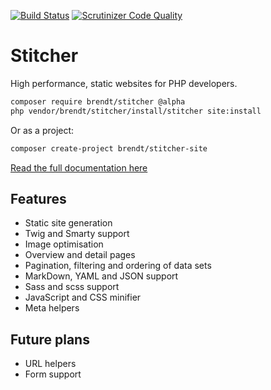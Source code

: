 [![Build Status](https://scrutinizer-ci.com/g/brendt/stitcher/badges/build.png?b=master)](https://scrutinizer-ci.com/g/brendt/stitcher/build-status/master) [![Scrutinizer Code Quality](https://scrutinizer-ci.com/g/brendt/stitcher/badges/quality-score.png?b=master)](https://scrutinizer-ci.com/g/brendt/stitcher/?branch=master)

# Stitcher

High performance, static websites for PHP developers.

```sh
composer require brendt/stitcher @alpha
php vendor/brendt/stitcher/install/stitcher site:install
```

Or as a project:

```sh
composer create-project brendt/stitcher-site
```

[Read the full documentation here](http://stitcher.pageon.be/)

## Features

- Static site generation
- Twig and Smarty support
- Image optimisation
- Overview and detail pages
- Pagination, filtering and ordering of data sets
- MarkDown, YAML and JSON support
- Sass and scss support
- JavaScript and CSS minifier
- Meta helpers

## Future plans

- URL helpers
- Form support
